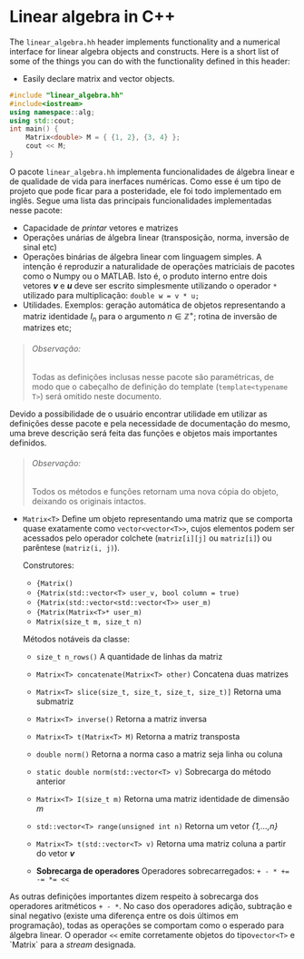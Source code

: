 # Linear algebra in C++


The `linear_algebra.hh` header implements functionality and a numerical interface for linear algebra objects and constructs. Here is a short list of some of the things you can do with the functionality defined in this header:

- Easily declare matrix and vector objects.

````C++
#include "linear_algebra.hh"
#include<iostream>
using namespace::alg;
using std::cout;
int main() {
	Matrix<double> M = { {1, 2}, {3, 4} };
	cout << M;
}
````

O pacote `linear_algebra.hh` implementa 
funcionalidades de álgebra linear e de qualidade de vida para inerfaces numéricas. Como esse
é um tipo de projeto que pode ficar para a posteridade, ele foi todo implementado em inglês.
Segue uma lista das principais funcionalidades implementadas nesse pacote:
- Capacidade de *printar* vetores e matrizes
- Operações unárias de álgebra linear (transposição, norma, inversão de sinal etc)
- Operações binárias de álgebra linear com linguagem simples. A intenção é reproduzir
    a naturalidade de operações matriciais de pacotes como o Numpy ou o MATLAB. Isto é,
    o produto interno entre dois vetores **_v_** e **_u_** deve ser escrito 
    simplesmente utilizando o operador `*` utilizado para multiplicação: 
`double w = v * u;`
 - Utilidades. Exemplos: geração automática de objetos representando a matriz identidade
    *I<sub>n* para o argumento *n* ∈ ℤ<sup>+</sup>; rotina de
    inversão de matrizes etc;

> ###### Observação: 
> Todas as definições inclusas nesse pacote são paramétricas, de modo que o cabeçalho de definição do template (`template<typename T>`) será omitido neste documento.

Devido a possibilidade de o usuário encontrar utilidade em utilizar as definições desse
pacote e pela necessidade de documentação do mesmo, uma breve descrição será feita das 
funções e objetos mais importantes definidos.

> ###### Observação: 
> Todos os métodos e funções retornam uma nova cópia do objeto, deixando
os originais intactos.

- `Matrix<T>` Define um objeto representando uma matriz que se comporta quase exatamente
    como `vector<vector<T>>`, cujos elementos podem ser acessados pelo operador colchete 
    (`matriz[i][j]` ou `matriz[i]`) ou parêntese (`matriz(i, j)`). 
    
    Construtores:
    
     -   `{Matrix()`
     -   `{Matrix(std::vector<T> user_v, bool column = true)`
     -    `{Matrix(std::vector<std::vector<T>> user_m)`
     -    `{Matrix(Matrix<T>* user_m)`
     -    `Matrix(size_t m, size_t n)`
     
    Métodos notáveis da classe:
    
    -    `size_t n_rows()` A quantidade de linhas da matriz
    -    `Matrix<T> concatenate(Matrix<T> other)` Concatena duas matrizes
    -    `Matrix<T> slice(size_t, size_t, size_t, size_t)]` Retorna uma submatriz
    -    `Matrix<T> inverse()` Retorna a matriz inversa
    -    `Matrix<T> t(Matrix<T> M)` Retorna a matriz transposta
    -    `double norm()` Retorna a norma caso a matriz seja linha ou coluna 
    -    `static double norm(std::vector<T> v)` Sobrecarga do método anterior
    
    
   - `Matrix<T> I(size_t m)` Retorna uma matriz identidade de dimensão _m_
   - `std::vector<T> range(unsigned int n)` Retorna um vetor _{1,...,n}_
   - `Matrix<T> t(std::vector<T> v)` Retorna uma matriz coluna a partir do vetor **_v_**
   -  **Sobrecarga de operadores** Operadores sobrecarregados: `+ - * += -= *= <<`

As outras definições importantes dizem respeito à sobrecarga dos operadores aritméticos 
`+ - *`. No caso dos operadores adição, subtração e sinal negativo (existe uma 
diferença entre os dois últimos em programação), todas as operações se comportam como o
esperado para álgebra linear. O operador `<<` emite 
corretamente objetos do tipo`vector<T>` e \`Matrix<T>` para a _stream_
designada.
